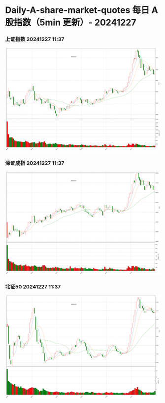 
# Daily-A-share-market-quotes 每日 A 股指数（5min 更新）- 20241227

### 上证指数 20241227 11:37
![](./fig/2024/12/20241227-sh000001.png)

### 深证成指 20241227 11:37
![](./fig/2024/12/20241227-sz399001.png)

### 北证50 20241227 11:37
![](./fig/2024/12/20241227-bj899050.png)
